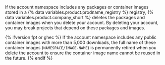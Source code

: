 If the account namespace includes any packages or container images stored in a {% data variables.product.prodname_registry %} registry, {% data variables.product.company_short %} deletes the packages and container images when you delete your account. By deleting your account, you may break projects that depend on these packages and images.

{% ifversion fpt or ghec %}
If the account namespace includes any public container images with more than 5,000 downloads, the full name of these container images (`NAMESPACE/IMAGE-NAME`) is permanently retired when you delete the account to ensure the container image name cannot be reused in the future.
{% endif %}